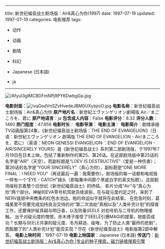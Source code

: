 
---
title: 新世纪福音战士剧场版：Air&真心为你(1997)
date: 1997-07-19
updated: 1997-07-19
categories: 电影推荐
tags:

- 动作
- 动画
- 剧情
- 科幻

- Japanese (日本語)
- ja
---

<img src="https://image.tmdb.org/t/p/original/AfyuI3glMCBDFmNPj9PY6DwbgGp.jpg" alt="/AfyuI3glMCBDFmNPj9PY6DwbgGp.jpg" title="/AfyuI3glMCBDFmNPj9PY6DwbgGp.jpg">

**电影封面**：<img src="https://image.tmdb.org/t/p/w200/vqGodVnSZvHvedeJBM0UXybjniO.jpg" alt="/vqGodVnSZvHvedeJBM0UXybjniO.jpg" title="/vqGodVnSZvHvedeJBM0UXybjniO.jpg">
**电影名称**：新世纪福音战士剧场版：Air&真心为你
**原产地片名**：新世紀エヴァンゲリオン劇場版 Air／まごころを、君に
**原产地语言**：ja
**包含成人内容**：False
**电影评分**：8.32
**评分人数**：1460
**热门程度**：47.858
**电影时长**：
**电影导演**：
**电影主演**：
**电影简介**：剧情承接TV动画版第24集，《新世纪福音战士剧场版：THE END OF EVANGELION》（日语：新世紀エヴァンゲリオン 劇場版 THE END OF EVANGELION - Air/まごころを、君に）（英语：NEON GENESSI EVANGELION:：END OF EVANGELION - AIR/SINCERELY YOURS）是《新世纪福音战士》系列第二部剧场版，于1997年7月19日在日本上映。包括了重新制作的第25、第26话。在这部剧场版中第25话的名字是“AIR”（天空），而副标题是“LOEV IS DESTRUCTIVE”（爱是一种伤害）；第26话的名字是“YOUR SINCERELY”（真心为你），副标题是“ONE MORE FINAL：I NEED YOU”（再说最后一遍：我需要你）。剧场版的每一话都和电视版一样有一个“EYE - CATCH”镜头（即每集中间那个黑底白字的英文标题）。这部剧场版标志着整个旧世纪《新世纪福音战士》的终结。  影片分成“Air”与“真心为你”两个部分。神秘的EVA零号机驾驶员绫波丽，在与碇元度约定之时，来到了NERV底层中央教条的红色水池边。她的命运似乎就将在此结束。  在危急时刻，葛城美里不但要完成加持良治交待的对“第二次浩劫”真相以及“人类补完计划”的探查工作，还要保护碇真嗣与明日香，以及防备SEELE 对初号机与二号机的物理接触。  出于对碇元度的憎恨，赤木律子接受了SEELE引爆MAGI的提案，她能否成功？长期与SEELE共事的碇元度、冬月耕造、碇唯，为了防止人类“最终的悲剧”，而酝酿了的“人类补完计划”能否实现？尽在《新世纪福音战士》电影版第2部中解答。
**电影上映时间**：1997-07-19
**电影上映国家**：Japanese (日本語)
**传送门**：[新世纪福音战士剧场版：Air&真心为你 |专业的种子搜索、磁力链接搜索引擎](https://movie.amd794.com:2083/?search=%E6%96%B0%E4%B8%96%E7%B4%80%E3%82%A8%E3%83%B4%E3%82%A1%E3%83%B3%E3%82%B2%E3%83%AA%E3%82%AA%E3%83%B3%E5%8A%87%E5%A0%B4%E7%89%88%20Air%EF%BC%8F%E3%81%BE%E3%81%94%E3%81%93%E3%82%8D%E3%82%92%E3%80%81%E5%90%9B%E3%81%AB&ordering=&mode=match_phrase&page_size=10&page=1)

